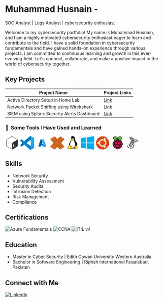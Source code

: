 # Muhammad Husnain - 
SOC Analyst | Logs Analyst | cybersecurity enthusiast

 <!-- If you prefer to use your LinkedIn profile picture as a clickable link, you can use the following HTML snippet instead. Just make sure to replace 'your-linkedin-profile-picture-url' with the actual URL of your LinkedIn profile picture and 'your-linkedin-profile-link' with the URL to your LinkedIn profile. -->
 
<!-- ## About Me-->

<!-- A brief introduction about yourself and your background in cybersecurity -->
Welcome to my cybersecurity portfolio! My name is Muhammad Husnain, and I am a highly motivated cybersecurity enthusiast eager to learn and contribute to the field. I have a solid foundation in cybersecurity fundamentals and have gained hands-on experience through various projects. I am committed to continuous learning and growth in this ever-evolving field. Let's connect, collaborate, and make a positive impact in the world of cybersecurity together.

## Key Projects

<!-- Showcase your important cybersecurity projects here. Include a link to the repository, a brief description, and what skills or technologies you used. -->

| Project Name      | Project Links      |
|-------------------|------------------------------------------|
| Active Directory Setup in Home Lab | [Link](https://github.com/imuhammadhusnain/ActiveDirectory) |
| Network Packet Sniffing using Wirekshark | [Link](https://github.com/yourusername/repository-name) |
| SIEM using Splunk Security Alerts Dashboard | [Link](https://github.com/imuhammadhusnain/SplunkGuard-Cybersecurity-Vigilance-through-SIEM-Dashboard) |

 
<h3> 🚀 &nbsp;Some Tools I Have Used and Learned</h3>

<!-- List of your tools relevant to cybersecurity -->
<p align="left"> 
<img src="https://github.com/imuhammadhusnain/My-portfolio/blob/main/Icon/Bash.svg" alt="bash" width="45" height="45"/>
<img src="https://github.com/imuhammadhusnain/My-portfolio/blob/main/Icon/Visual%20Studio%20Code%20(VS%20Code).svg" alt="vscode" width="45" height="45"/>
<img src="https://github.com/imuhammadhusnain/My-portfolio/blob/main/Icon/azure.svg" alt="Azure" width="45" height="45"/>
<img src="https://github.com/imuhammadhusnain/My-portfolio/blob/main/Icon/proxmox-svgrepo-com.svg" alt="proxmox" width="45" height="45"/>
<img src="https://github.com/imuhammadhusnain/My-portfolio/blob/main/Icon/Linux.svg" alt="Linux" width="45" height="45"/>
<img src="https://github.com/imuhammadhusnain/My-portfolio/blob/main/Icon/windows8-original.svg" alt="windows" width="45" height="45"/>
<img src="https://github.com/imuhammadhusnain/My-portfolio/blob/main/Icon/Ubuntu.svg" alt="ubuntu" width="45" height="45"/>
<img src="https://github.com/imuhammadhusnain/My-portfolio/blob/main/Icon/Raspberry%20Pi.svg" alt="rasbirrey" width="45" height="45"/>
<img src="https://github.com/imuhammadhusnain/My-portfolio/blob/main/Icon/Microsoft%20SQL%20Server.svg" alt="SQLserver" width="45" height="45"/>
</p>


## Skills

<!-- List of your skills relevant to cybersecurity -->

- Network Security
- Vulnerability Assessment
- Security Audits
- Intrusion Detection
- Risk Management
- Compliance

## Certifications

<!-- List of your relevant cybersecurity certifications -->
 
![Azure Fundamentals](https://img.shields.io/badge/-Azure%20Fundamentals-0089D6?style=for-the-badge&logo=microsoft-azure&logoColor=white)
![CCNA](https://img.shields.io/badge/-CCNA-1BA0D7?style=for-the-badge&logo=cisco&logoColor=white)
![ITIL v4](https://img.shields.io/badge/-ITIL%20v4-008FD6?style=for-the-badge)

## Education

<!-- Briefly list your educational background relevant to cybersecurity -->
 
- Master in Cyber Security | Edith Cowan University Western Australia
- Bachelor in Software Engineering | Riphah International Faisalabad, Pakistan

  
## Connect with Me

[![LinkedIn][linkedin-shield]][linkedin-url]
<!-- LinkedIn Profile Link -->
[linkedin-shield]: https://img.shields.io/badge/LinkedIn--blue?style=social&logo=LinkedIn
[linkedin-url]: https://www.linkedin.com/in/muhammad-husnain-2109021a3/
